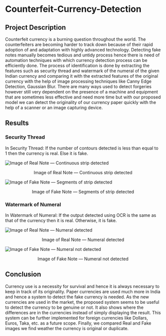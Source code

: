 # Counterfeit-Currency-Detection

## Project Description

Counterfeit currency is a burning question throughout the world. The counterfeiters are becoming harder to track down because of their rapid adoption of and adaptation with highly advanced technology. Detecting fake notes manually becomes tedious and untidy process hence there is need of automation techniques with which currency detection process can be efficiently done. The process of identification is done by extracting the features such as security thread and watermark of the numeral of the given Indian currency and comparing it with the extracted features of the original currency with the help of image processing techniques like Canny Edge Detection, Gaussian Blur. There are many ways used to detect forgeries however still very dependent on the presence of a machine and equipment that are sometimes less effective and need more time but with our proposed model we can detect the originality of our currency paper quickly with the help of a scanner or an image capturing device.

## Results

### Security Thread

In Security Thread: If the number of contours detected is less than equal to 1 then the currency is real. Else it is fake.

![Image of Real Note — Continuous strip detected](https://user-images.githubusercontent.com/88145926/214235768-830d8d40-5d2c-494a-ad03-65e616041d1d.png)

<p align="center"> Image of Real Note — Continuous strip detected </p>

![Image of Fake Note — Segments of strip detected](https://user-images.githubusercontent.com/88145926/214235809-04a50a77-4645-41a6-ae0c-56e4e9313179.png)

<p align="center"> Image of Fake Note — Segments of strip detected </p>

### Watermark of Numeral

In Watermark of Numeral: If the output detected using OCR is the same as that of the currency then it is real. Otherwise, it is fake.

![Image of Real Note — Numeral detected](https://user-images.githubusercontent.com/88145926/214235845-04490b56-288f-4e59-b015-aff5f449563d.png)

<p align="center"> Image of Real Note — Numeral detected </p>

![Image of Fake Note — Numeral not detected](https://user-images.githubusercontent.com/88145926/214235870-e9fedd4f-3341-43be-b9d2-f432ed9931f3.png)

<p align="center"> Image of Fake Note — Numeral not detected </p>

## Conclusion

Currency use is a necessity for survival and hence it is always necessary to keep in track of its originality. Paper currencies are used much more in India and hence a system to detect the fake currency is needed. As the new currencies are used in the market, the proposed system seems to be useful to detect the currency to be genuine or not. It also shows where the differences are in the currencies instead of simply displaying the result. This system can be further implemented for foreign currencies like Dollars, Euros, Taka, etc. as a future scope. Finally, we compared Real and Fake images we find weather the currency is original or duplicate.
